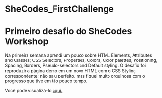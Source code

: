 # SheCodes_FirstChallenge

<h1>Primeiro desafio do SheCodes Workshop</h1>

<p>Na primeira semana aprendi um pouco sobre HTML Elements, Attributes and Classes; CSS Selectors, Properties, Colors, Color palettes, Positioning, Spacing, Borders, Pseudo-selectors and Default styling. O desafio foi reproduzir a página demo em um novo HTML com o CSS Styling correspondente; não saiu perfeito, mas fiquei muito orgulhosa com o progresso que tive em tão pouco tempo.<p>

Você pode visualizá-lo <a href="https://s3.amazonaws.com/shecodesio-production/challenge_submissions/files/000/275/239/original/homework1.html?1615568407" target="_blank">aqui. </a>
